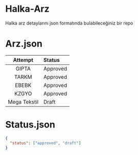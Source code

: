 # Halka-Arz

Halka arz detaylarını json formatında bulabileceğiniz bir repo

# Arz.json

| Attempt | Status    | 
| :-----: | :--- | 
| GIPTA | Approved | 
| TARKM | Approved | 
| EBEBK | Approved | 
| KZGYO | Approved | 
| Mega Tekstil | Draft | 



# Status.json
```json
{
  "status": ["approved", "draft"]
}
```
